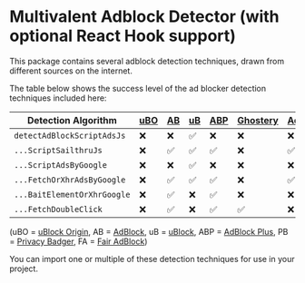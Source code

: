 # Multivalent Adblock Detector (with optional React Hook support)

This package contains several adblock detection techniques, drawn from different sources on the internet.

The table below shows the success level of the ad blocker detection techniques included here:

| Detection Algorithm  | [uBO](https://chrome.google.com/webstore/detail/ublock-origin/cjpalhdlnbpafiamejdnhcphjbkeiagm?hl=en) | [AB](https://chrome.google.com/webstore/detail/adblock-%E2%80%94-best-ad-blocker/gighmmpiobklfepjocnamgkkbiglidom) | [uB](https://chrome.google.com/webstore/detail/ublock-free-ad-blocker/epcnnfbjfcgphgdmggkamkmgojdagdnn?hl=en) | [ABP](https://chrome.google.com/webstore/detail/adblock-plus-free-ad-bloc/cfhdojbkjhnklbpkdaibdccddilifddb) | [Ghostery](https://chrome.google.com/webstore/detail/ghostery-%E2%80%93-privacy-ad-blo/mlomiejdfkolichcflejclcbmpeaniij?hl=en) | [AdGuard](https://chrome.google.com/webstore/detail/adguard-adblocker/bgnkhhnnamicmpeenaelnjfhikgbkllg?hl=en) | [AdLock](https://chrome.google.com/webstore/detail/adlock-adblocker-privacy/aemffjkmgcepimloclpkecifcnipnodh?hl=en) | [PB](https://chrome.google.com/webstore/detail/privacy-badger/pkehgijcmpdhfbdbbnkijodmdjhbjlgp) | [FA](https://chrome.google.com/webstore/detail/fair-adblocker/lgblnfidahcdcjddiepkckcfdhpknnjh?hl=en) |
| -- | -- | -- | -- | -- | -- | -- | -- | -- | -- |
| `detectAdBlockScriptAdsJs` | ❌  | ❌ | ✅ | ❌ | ❌ | ❌ | ❌ | ❌ | ❌ |
| `...ScriptSailthruJs` | ❌ | ✅ | ✅ | ✅ | ❌ | ✅ | ✅ | ❌ | ❌ |
| `...ScriptAdsByGoogle` | ❌ | ❌ | ✅ | ❌ | ❌ | ❌ | ❌ | ❌ | ❌ |
| `...FetchOrXhrAdsByGoogle` | ❌ | ✅ | ✅ | ✅ | ❌ | ✅ | ✅ | ✅ | ❌ |
| `...BaitElementOrXhrGoogle`  | ❌ | ✅ | ❌ | ✅ | ❌ | ❌ | ❌ | ✅ | ❌ |
| `...FetchDoubleClick` | ❌ | ✅ | ❌ | ✅ | ✅ | ❌ |✅ | ✅ | ❌ |

(uBO = [uBlock Origin](https://chrome.google.com/webstore/detail/ublock-origin/cjpalhdlnbpafiamejdnhcphjbkeiagm?hl=en), AB = [AdBlock](https://chrome.google.com/webstore/detail/adblock-%E2%80%94-best-ad-blocker/gighmmpiobklfepjocnamgkkbiglidom), uB = [uBlock](https://chrome.google.com/webstore/detail/ublock-free-ad-blocker/epcnnfbjfcgphgdmggkamkmgojdagdnn?hl=en), ABP = [AdBlock Plus](https://chrome.google.com/webstore/detail/adblock-plus-free-ad-bloc/cfhdojbkjhnklbpkdaibdccddilifddb), PB = [Privacy Badger](https://chrome.google.com/webstore/detail/privacy-badger/pkehgijcmpdhfbdbbnkijodmdjhbjlgp), FA = [Fair AdBlock](https://chrome.google.com/webstore/detail/fair-adblocker/lgblnfidahcdcjddiepkckcfdhpknnjh?hl=en))

You can import one or multiple of these detection techniques for use in your project.


